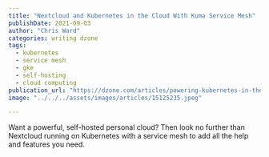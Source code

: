 ```yaml
---
title: "Nextcloud and Kubernetes in the Cloud With Kuma Service Mesh"
publishDate: 2021-09-03
author: "Chris Ward"
categories: writing dzone
tags: 
  - kubernetes
  - service mesh
  - gke
  - self-hosting
  - cloud computing
publication_url: "https://dzone.com/articles/powering-kubernetes-in-the-cloud-with-kuma-service-1"
image: "../../../assets/images/articles/15125235.jpeg"

---
```

Want a powerful, self-hosted personal cloud? Then look no further than Nextcloud running on Kubernetes with a service mesh to add all the help and features you need.

